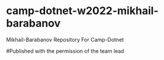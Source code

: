 # camp-dotnet-w2022-mikhail-barabanov
Mikhail-Barabanov Repository For Camp-Dotnet

#Published with the permission of the team lead
